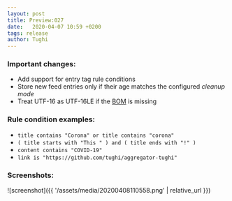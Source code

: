 ```yaml
---
layout: post
title: Preview:027
date:   2020-04-07 10:59 +0200
tags: release
author: Tughi
---
```


### Important changes:

* Add support for entry tag rule conditions
* Store new feed entries only if their age matches the configured _cleanup mode_ 
* Treat UTF-16 as UTF-16LE if the [BOM](https://en.wikipedia.org/wiki/Byte_order_mark) is missing

### Rule condition examples:

- `title contains "Corona" or title contains "corona"`
- `( title starts with "This " ) and ( title ends with "!" )`
- `content contains "COVID-19"`
- `link is "https://github.com/tughi/aggregator-tughi"`

### Screenshots:

![screenshot]({{ '/assets/media/20200408110558.png' | relative_url }})
